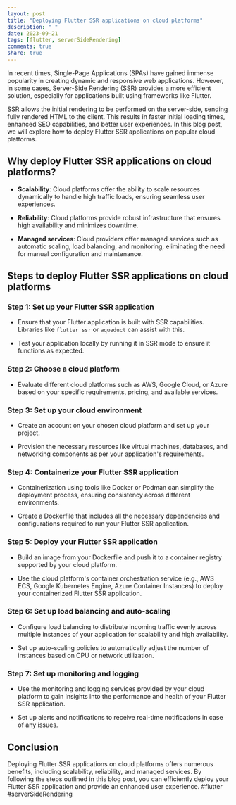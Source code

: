```yaml
---
layout: post
title: "Deploying Flutter SSR applications on cloud platforms"
description: " "
date: 2023-09-21
tags: [flutter, serverSideRendering]
comments: true
share: true
---
```


In recent times, Single-Page Applications (SPAs) have gained immense popularity in creating dynamic and responsive web applications. However, in some cases, Server-Side Rendering (SSR) provides a more efficient solution, especially for applications built using frameworks like Flutter.

SSR allows the initial rendering to be performed on the server-side, sending fully rendered HTML to the client. This results in faster initial loading times, enhanced SEO capabilities, and better user experiences. In this blog post, we will explore how to deploy Flutter SSR applications on popular cloud platforms.

## Why deploy Flutter SSR applications on cloud platforms?

* **Scalability**: Cloud platforms offer the ability to scale resources dynamically to handle high traffic loads, ensuring seamless user experiences.

* **Reliability**: Cloud platforms provide robust infrastructure that ensures high availability and minimizes downtime.

* **Managed services**: Cloud providers offer managed services such as automatic scaling, load balancing, and monitoring, eliminating the need for manual configuration and maintenance.

## Steps to deploy Flutter SSR applications on cloud platforms

### Step 1: Set up your Flutter SSR application

* Ensure that your Flutter application is built with SSR capabilities. Libraries like `flutter ssr` or `aqueduct` can assist with this.

* Test your application locally by running it in SSR mode to ensure it functions as expected.

### Step 2: Choose a cloud platform

* Evaluate different cloud platforms such as AWS, Google Cloud, or Azure based on your specific requirements, pricing, and available services.

### Step 3: Set up your cloud environment

* Create an account on your chosen cloud platform and set up your project.

* Provision the necessary resources like virtual machines, databases, and networking components as per your application's requirements.

### Step 4: Containerize your Flutter SSR application

* Containerization using tools like Docker or Podman can simplify the deployment process, ensuring consistency across different environments.

* Create a Dockerfile that includes all the necessary dependencies and configurations required to run your Flutter SSR application.

### Step 5: Deploy your Flutter SSR application

* Build an image from your Dockerfile and push it to a container registry supported by your cloud platform.

* Use the cloud platform's container orchestration service (e.g., AWS ECS, Google Kubernetes Engine, Azure Container Instances) to deploy your containerized Flutter SSR application.

### Step 6: Set up load balancing and auto-scaling

* Configure load balancing to distribute incoming traffic evenly across multiple instances of your application for scalability and high availability.

* Set up auto-scaling policies to automatically adjust the number of instances based on CPU or network utilization.

### Step 7: Set up monitoring and logging

* Use the monitoring and logging services provided by your cloud platform to gain insights into the performance and health of your Flutter SSR application.

* Set up alerts and notifications to receive real-time notifications in case of any issues.

## Conclusion

Deploying Flutter SSR applications on cloud platforms offers numerous benefits, including scalability, reliability, and managed services. By following the steps outlined in this blog post, you can efficiently deploy your Flutter SSR application and provide an enhanced user experience. #flutter #serverSideRendering